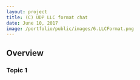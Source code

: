 ```yaml
---
layout: project
title: (C) UDP LLC format chat
date: June 10, 2017
image: /portfolio/public/images/6.LLCFormat.png
---
```


## Overview
### Topic 1
